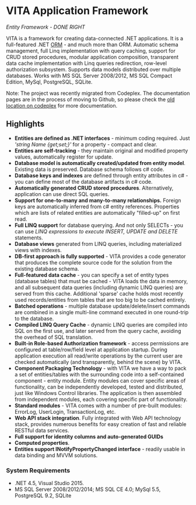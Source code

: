 # VITA Application Framework
*Entity Framework - DONE RIGHT*

VITA is a framework for creating data-connected .NET applications. It is a full-featured .NET [ORM](http://en.wikipedia.org/wiki/Object-relational_mapping) - and much more than ORM. Automatic schema management, full Linq implementation with query caching, support for CRUD stored procedures, modular application composition, transparent data cache implementation with Linq queries redirection, row-level authorization subsystem. Supports data models distributed over multiple databases. 
Works with MS SQL Server 2008/2012, MS SQL Compact Edition, MySql, PostgreSQL, SQLite.

Note: The project was recently migrated from Codeplex. The documentation pages are in the process of moving to Github, so please check the [old location on codeplex](https://vita.codeplex.com) for more documentation. 

## Highlights
* **Entities are defined as .NET interfaces** - minimum coding required. Just _'string Name {get;set;}'_ for a property - compact and clear. 
* **Entities are self-tracking** - they maintain original and modified property values, automatically register for update. 
* **Database model is automatically created/updated from entity model**. Existing data is preserved. Database schema follows c# code. 
* **Database keys and indexes** are defined through entity attributes in c# - you can define most of the database artifacts in c# code.
* **Automatically generated CRUD stored procedures**. Alternatively, application can use direct SQL queries.
* **Support for one-to-many and many-to-many relationships.** Foreign keys are automatically inferred from c# entity references. Properties which are lists of related entities are automatically "filled-up" on first read. 
* **Full LINQ support** for database querying. And not only SELECTs - you can use *LINQ expressions to execute INSERT, UPDATE and DELETE* statements.
* **Database views** generated from LINQ queries, including materialized views with indexes.
* **DB-first approach is fully supported** - VITA provides a code generator that produces the complete source code for the solution from the existing database schema. 
* **Full-featured data cache** - you can specify a set of entity types (database tables) that must be cached - VITA loads the data in memory, and all subsequent data queries (including dynamic LINQ queries) are served from this cache. Additional 'sparse' cache holds most recently used records/entities from tables that are too big to be cached entirely.
* **Batched operations** - multiple database update/delete/insert commands are combined in a single multi-line command executed in one round-trip to the database.  
* **Compiled LINQ Query Cache** - dynamic LINQ queries are compiled into SQL on the first use, and later served from the query cache, avoiding the overhead of SQL translation. 
* **Built-in Role-based Authorization framework** - access permissions are configured at table/row/field level at application startup. During application execution all read/write operations by the current user are checked automatically (and transparently, behind the scene) by VITA.  
* **Component Packaging Technology** - with VITA we have a way to pack a set of entities/tables with the surrounding code into a self-contained component - entity module. Entity modules can cover specific areas of functionality, can be independently developed, tested and distributed, just like Windows Control libraries. The application is then assembled from independent modules, each covering specific part of functionality. 
* **Standard modules** - VITA comes with a number of pre-built modules: ErrorLog, UserLogin, TransactionLog, etc. 
* **Web API stack integration**. Fully integrated with Web API technology stack, provides numerous benefits for easy creation of fast and reliable RESTful data services. 
* **Full support for identity columns and auto-generated GUIDs**
* **Computed properties**.
* **Entities support INotifyPropertyChanged interface** - readily usable in data binding and MVVM solutions.

### System Requirements
* .NET 4.5, Visual Studio 2015. 
* MS SQL Server 2008/2012/2014; MS SQL CE 4.0; MySql 5.5, PostgreSQL 9.2, SQLite


